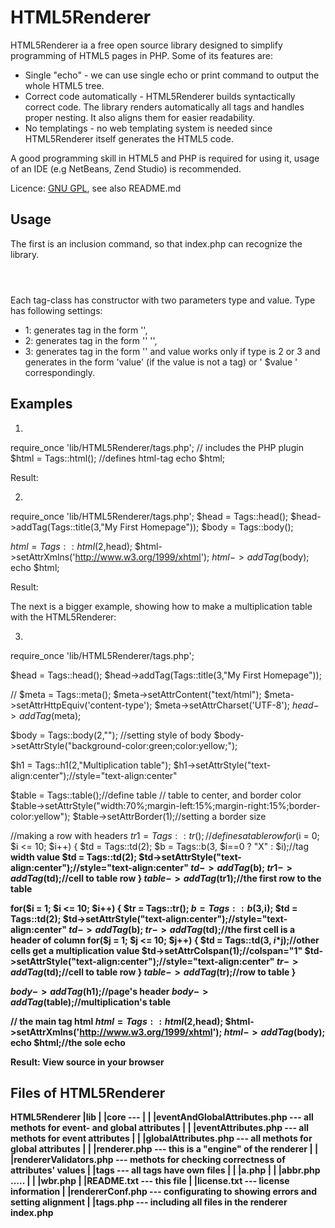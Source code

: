HTML5Renderer
=============
HTML5Renderer ia a free open source library designed to simplify programming
of HTML5 pages in PHP. Some of its features are:

* Single "echo" - we can use single echo or print command to output the whole HTML5 tree.
* Correct code automatically - HTML5Renderer builds syntactically correct code.
  The library renders automatically all tags and handles proper nesting. It also
  aligns them for easier readability.
* No templatings - no web templating system is needed since HTML5Renderer itself
  generates the HTML5 code.

A good programming skill in HTML5 and PHP is required for using it, usage
of an IDE (e.g NetBeans, Zend Studio) is recommended.

Licence: [GNU GPL](http://www.gnu.org/copyleft/gpl.html), see also README.md


Usage
-----

The first is an inclusion command, so that index.php can recognize the library.

<code>
<?php
	require_once 'lib/HTML5Renderer/tags.php';
	$html = new Html();
	//......
	//All other tags and subtags
	//...../
	echo $html;//the sole 'echo' or 'print' is enough
?>
</code>

Each tag-class has constructor with two parameters type and value. Type has following settings:
* 1: generates tag in the form '<tagname />',
* 2: generates tag in the form
    '<tagname>'
    '</tagname>',
* 3: generates tag in the form '<tagname></tagname>'
and value works only if type is 2 or 3 and generates in the form 
  '<tagname>value</tagname>' (if the value is not a tag)
or
  '<tagname>
     $value
   </tagname>'
correspondingly.


Examples
--------

1)

require_once 'lib/HTML5Renderer/tags.php'; // includes the PHP plugin
$html = Tags::html(); //defines html-tag
echo $html;

Result:

<!DOCTYPE HTML>
<html>
</html>


2)

require_once 'lib/HTML5Renderer/tags.php';
$head = Tags::head();
$head->addTag(Tags::title(3,"My First Homepage"));
$body = Tags::body();

$html = Tags::html(2,$head);
$html->setAttrXmlns('http://www.w3.org/1999/xhtml');
$html->addTag($body);
echo $html;

Result:

<!DOCTYPE HTML>
<html xmlns="http://www.w3.org/1999/xhtml">
   <head>
      <title>My First Homepage</title>
   </head>
   <body>
   </body>
</html>


The next is a bigger example, showing how to make a multiplication
table with the HTML5Renderer:


3)

require_once 'lib/HTML5Renderer/tags.php';

$head = Tags::head();
$head->addTag(Tags::title(3,"My First Homepage"));

//<meta content="text/html" http-equiv="content-type" charset="UTF-8" />
$meta = Tags::meta();
$meta->setAttrContent("text/html");
$meta->setAttrHttpEquiv('content-type');
$meta->setAttrCharset('UTF-8');
$head->addTag($meta);

$body = Tags::body(2,"");
//setting style of body
$body->setAttrStyle("background-color:green;color:yellow;");

$h1 = Tags::h1(2,"Multiplication table");
$h1->setAttrStyle("text-align:center");//style="text-align:center"

$table = Tags::table();//define table
// table to center, and border color
$table->setAttrStyle("width:70%;margin-left:15%;margin-right:15%;border-color:yellow");
$table->setAttrBorder(1);//setting a border size

//making a row with headers
$tr1 = Tags::tr();//defines a table row
for($i = 0; $i <= 10; $i++) {
	$td = Tags::td(2);
	$b = Tags::b(3, $i==0 ? "X" : $i);//tag <b> width value
	$td = Tags::td(2);
	$td->setAttrStyle("text-align:center");//style="text-align:center"
	$td->addTag($b);
	$tr1->addTag($td);//cell to table row
}
$table->addTag($tr1);//the first row to the table

for($i = 1; $i <= 10; $i++) {
	$tr = Tags::tr();
	$b = Tags::b(3,$i);
	$td = Tags::td(2);
	$td->setAttrStyle("text-align:center");//style="text-align:center"
	$td->addTag($b);
	$tr->addTag($td);//the first cell is a header of column
	for($j = 1; $j <= 10; $j++) {
		$td = Tags::td(3, $i*$j);//other cells get a multiplication value
		$td->setAttrColspan(1);//colspan="1"
		$td->setAttrStyle("text-align:center");//style="text-align:center"
		$tr->addTag($td);//cell to table row
	}
	$table->addTag($tr);//row to table
}

$body->addTag($h1);//page's header
$body->addTag($table);//multiplication's table

// the main tag html
$html = Tags::html(2,$head);
$html->setAttrXmlns('http://www.w3.org/1999/xhtml');
$html->addTag($body);
echo $html;//the sole echo

Result: View source in your browser

Files of HTML5Renderer
----------------------

HTML5Renderer
  |lib
  |  |core ---
  |  |  |eventAndGlobalAttributes.php --- all methots for event- and global attributes
  |  |  |eventAttributes.php --- all methots for event attributes
  |  |  |globalAttributes.php --- all methots for global attributes
  |  |  |renderer.php --- this is a "engine" of the renderer
  |  |  |rendererValidators.php --- methots for checking correctness of attributes' values
  |  |tags   --- all tags have own files
  |  |  |a.php
  |  |  |abbr.php
     .....
  |  |  |wbr.php
  |  |README.txt --- this file
  |  |license.txt --- license information
  |  |rendererConf.php --- configurating to showing errors and setting alignment
  |  |tags.php --- including all files in the renderer
index.php
